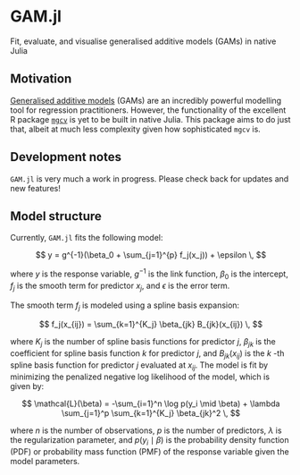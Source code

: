 # GAM.jl
Fit, evaluate, and visualise generalised additive models (GAMs) in native Julia

## Motivation

[Generalised additive models](https://en.wikipedia.org/wiki/Generalized_additive_model) (GAMs) are an incredibly powerful modelling tool for regression practitioners. However, the functionality of the excellent R package [`mgcv`](https://cran.r-project.org/web/packages/mgcv/mgcv.pdf) is yet to be built in native Julia. This package aims to do just that, albeit at much less complexity given how sophisticated `mgcv` is.

## Development notes

`GAM.jl` is very much a work in progress. Please check back for updates and new features!

## Model structure

Currently, `GAM.jl` fits the following model:

$$
y = g^{-1}(\beta_0 + \sum_{j=1}^{p} f_j(x_j)) + \epsilon \,
$$

where $y$ is the response variable, $g^{-1}$ is the link function, $\beta_0$ is the intercept, $f_j$ is the smooth term for predictor $x_j$, and $\epsilon$ is the error term.

The smooth term $f_j$ is modeled using a spline basis expansion:

$$
f_j(x_{ij}) = \sum_{k=1}^{K_j} \beta_{jk} B_{jk}(x_{ij}) \,
$$

where $K_j$ is the number of spline basis functions for predictor $j$, $\beta_{jk}$ is the coefficient for spline basis function $k$ for predictor $j$, and $B_{jk}(x_{ij})$ is the $k$ -th spline basis function for predictor $j$ evaluated at $x_{ij}$. The model is fit by minimizing the penalized negative log likelihood of the model, which is given by:

$$
\mathcal{L}(\beta) = -\sum_{i=1}^n \log p(y_i \mid \beta) + \lambda \sum_{j=1}^p \sum_{k=1}^{K_j} \beta_{jk}^2 \,
$$

where $n$ is the number of observations, $p$ is the number of predictors, $\lambda$ is the regularization parameter, and $p(y_i \mid \beta)$ is the probability density function (PDF) or probability mass function (PMF) of the response variable given the model parameters.